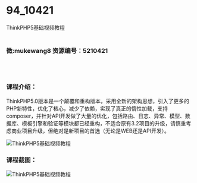 # 94_10421
ThinkPHP5基础视频教程
<br/></br>
<h3>微:mukewang8 资源编号：5210421</h3>
<br/></br>
<h3>课程介绍：</h3>
<p><a title="查看与 ThinkPHP5 相关的文章" target="_blank">ThinkPHP5</a>.0版本是一个颠覆和重构版本，采用全新的架构思想，引入了更多的PHP新特性，优化了核心，减少了依赖，实现了真正的惰性加载，支持composer，并针对API开发做了大量的优化，包括路由、日志、异常、模型、数据库、模板引擎和验证等模块都已经重构，不适合原有3.2项目的升级，请慎重考虑商业项目升级，但绝对是新项目的首选（无论是WEB还是API开发）。</p>
<p><img src="https://www.ko996.com/wp-content/uploads/img/2020/02/1-87-300x133.png" alt="ThinkPHP5基础视频教程"></p>
<div class="info-desc">
<h3>课程截图：</h3>
<p><img src="https://www.ko996.com/wp-content/uploads/img/2020/02/11-84.png" alt="ThinkPHP5基础视频教程"></p>


			
</div>

